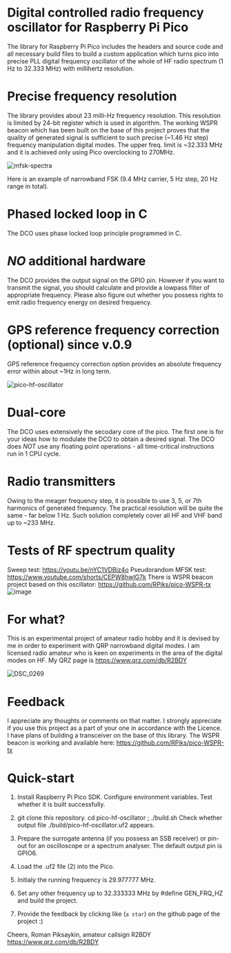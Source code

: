 # Digital controlled radio frequency oscillator for Raspberry Pi Pico 

The library for Raspberry Pi Pico includes the headers and source code and all 
necessary build files to build a custom application which turns pico into
precise PLL digital frequency oscillator of the whole of HF radio spectrum
(1 Hz to 32.333 MHz) with millihertz resolution.

# Precise frequency resolution
The library provides about 23 milli-Hz frequency resolution. This resolution is limited by 24-bit register which is used in algorithm.
The working WSPR beacon which has been built on the base of this project proves that the quality of generated signal is sufficient to such precise (~1.46 Hz step) frequency manipulation digital modes.
The upper freq. limit is ~32.333 MHz and it is achieved only using Pico overclocking to 270MHz.

![mfsk-spectra](https://github.com/RPiks/pico-hf-oscillator/assets/47501785/a8309813-8e77-407e-abfc-58cbd262c35c)

Here is an example of narrowband FSK (9.4 MHz carrier, 5 Hz step, 20 Hz range in total).

# Phased locked loop in C
The DCO uses phase locked loop principle programmed in C.

# *NO* additional hardware
The DCO provides the output signal on the GPIO pin. However if you want to
transmit the signal, you should calculate and provide a lowpass filter of
appropriate frequency. Please also figure out whether you possess rights
to emit radio frequency energy on desired frequency.

# GPS reference frequency correction (optional) since v.0.9
GPS reference frequency correction option provides an absolute frequency error within about ~1Hz in long term.

![pico-hf-oscillator](https://github.com/RPiks/pico-hf-oscillator/assets/47501785/06700e39-6b5f-4a6a-828a-d1cfdd9418ce)

# Dual-core
The DCO uses extensively the secodary core of the pico. The first one is for
your ideas how to modulate the DCO to obtain a desired signal.
The DCO does *NOT* use any floating point operations - all time-critical 
instructions run in 1 CPU cycle.

# Radio transmitters
Owing to the meager frequency step, it is possible to use 3, 5, or 7th harmonics 
of generated frequency. The practical resolution will be quite the same - far
below 1 Hz. Such solution completely cover all HF and VHF band up to ~233 MHz.

# Tests of RF spectrum quality
Sweep test: https://youtu.be/nYC1VDBiz4o
Pseudorandom MFSK test: https://www.youtube.com/shorts/CEPW8hwlG7k
There is WSPR beacon project based on this oscillator: https://github.com/RPiks/pico-WSPR-tx
![image](https://github.com/RPiks/pico-hf-oscillator/assets/47501785/fd9b0eac-1900-43d0-bf83-3d95a7cbd87a)

# For what?
This is an experimental project of amateur radio hobby and it is devised by me 
in order to experiment with QRP narrowband digital modes.
I am licensed radio amateur who is keen on experiments in the area of the 
digital modes on HF. 
My QRZ page is https://www.qrz.com/db/R2BDY

![DSC_0269](https://github.com/RPiks/pico-hf-oscillator/assets/47501785/dfa3ae65-5ceb-46cb-a4ec-bf7b5defc5ec)

# Feedback
I appreciate any thoughts or comments on that matter.
I strongly appreciate if you use this project as a part of your one in accordance with the Licence.
I have plans of building a transceiver on the base of this library.
The WSPR beacon is working and available here: https://github.com/RPiks/pico-WSPR-tx

# Quick-start
1. Install Raspberry Pi Pico SDK. Configure environment variables. Test whether 
it is built successfully.

2. git clone this repository. cd pico-hf-oscillator ; ./build.sh
Check whether output file ./build/pico-hf-oscillator.uf2 appears.

3. Prepare the surrogate antenna (if you possess an SSB receiver) or pin-out
for an oscilloscope or a spectrum analyser. The default output pin is GPIO6.

4. Load the .uf2 file (2) into the Pico.

5. Initialy the running frequency is 29.977777 MHz.

6. Set any other frequency up to 32.333333 MHz by #define GEN_FRQ_HZ and build the project. 

7. Provide the feedback by clicking like (`a star`) on the github page of the project :)


Cheers,
Roman Piksaykin, amateur callsign R2BDY
https://www.qrz.com/db/R2BDY
